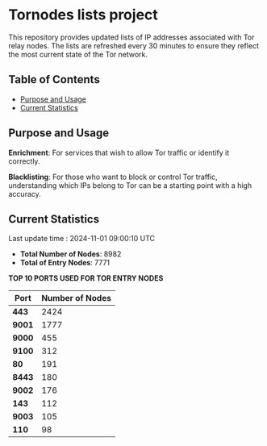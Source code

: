 # Tornodes lists project

This repository provides updated lists of IP addresses associated with Tor relay nodes. The lists are refreshed every 30 minutes to ensure they reflect the most current state of the Tor network.

## Table of Contents

- [Purpose and Usage](#purpose-and-usage)
- [Current Statistics](#current-statistics)


## Purpose and Usage

**Enrichment**: For services that wish to allow Tor traffic or identify it correctly.

**Blacklisting**: For those who want to block or control Tor traffic, understanding which IPs belong to Tor can be a starting point with a high accuracy.

## Current Statistics

Last update time : 2024-11-01 09:00:10 UTC

- **Total Number of Nodes**: 8982
- **Total of Entry Nodes**: 7771

**TOP 10 PORTS USED FOR TOR ENTRY NODES**

| **Port** | **Number of Nodes** |
|------|-----------------|
| **443**   | 2424  |
| **9001**   | 1777  |
| **9000**   | 455  |
| **9100**   | 312  |
| **80**   | 191  |
| **8443**   | 180  |
| **9002**   | 176  |
| **143**   | 112  |
| **9003**   | 105  |
| **110**   | 98  |

